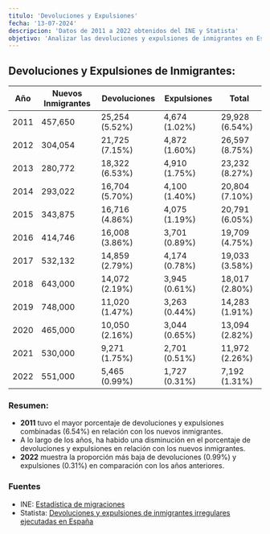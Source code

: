 ```yaml
---
titulo: 'Devoluciones y Expulsiones'
fecha: '13-07-2024'
descripcion: 'Datos de 2011 a 2022 obtenidos del INE y Statista'
objetivo: 'Analizar las devoluciones y expulsiones de inmigrantes en España en los últimos años.'
---
```


## Devoluciones y Expulsiones de Inmigrantes:

| Año  | Nuevos Inmigrantes | Devoluciones   | Expulsiones   | Total          |
| ---- | ------------------ | -------------- | ------------- | -------------- |
| 2011 | 457,650            | 25,254 (5.52%) | 4,674 (1.02%) | 29,928 (6.54%) |
| 2012 | 304,054            | 21,725 (7.15%) | 4,872 (1.60%) | 26,597 (8.75%) |
| 2013 | 280,772            | 18,322 (6.53%) | 4,910 (1.75%) | 23,232 (8.27%) |
| 2014 | 293,022            | 16,704 (5.70%) | 4,100 (1.40%) | 20,804 (7.10%) |
| 2015 | 343,875            | 16,716 (4.86%) | 4,075 (1.19%) | 20,791 (6.05%) |
| 2016 | 414,746            | 16,008 (3.86%) | 3,701 (0.89%) | 19,709 (4.75%) |
| 2017 | 532,132            | 14,859 (2.79%) | 4,174 (0.78%) | 19,033 (3.58%) |
| 2018 | 643,000            | 14,072 (2.19%) | 3,945 (0.61%) | 18,017 (2.80%) |
| 2019 | 748,000            | 11,020 (1.47%) | 3,263 (0.44%) | 14,283 (1.91%) |
| 2020 | 465,000            | 10,050 (2.16%) | 3,044 (0.65%) | 13,094 (2.82%) |
| 2021 | 530,000            | 9,271 (1.75%)  | 2,701 (0.51%) | 11,972 (2.26%) |
| 2022 | 551,000            | 5,465 (0.99%)  | 1,727 (0.31%) | 7,192 (1.31%)  |

### Resumen:

-   **2011** tuvo el mayor porcentaje de devoluciones y expulsiones combinadas (6.54%) en relación con los nuevos inmigrantes.
-   A lo largo de los años, ha habido una disminución en el porcentaje de devoluciones y expulsiones en relación con los nuevos inmigrantes.
-   **2022** muestra la proporción más baja de devoluciones (0.99%) y expulsiones (0.31%) en comparación con los años anteriores.

### Fuentes

-   INE: [Estadística de migraciones](https://ine.es/dyngs/INEbase/es/operacion.htm?c=Estadistica_C&cid=1254736177000&menu=ultiDatos&idp=1254735573002)
-   Statista: [Devoluciones y expulsiones de inmigrantes irregulares ejecutadas en España](https://es.statista.com/estadisticas/1097390/devoluciones-y-expulsiones-de-inmigrantes-irregulares-ejecutadas-en-espana/)
